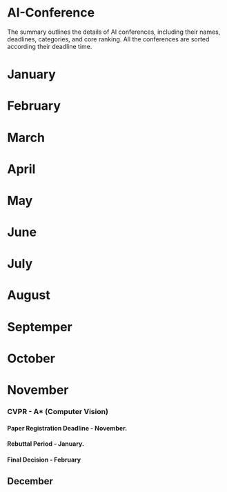# AI-Conference
The summary outlines the details of AI conferences, including their names, deadlines, categories, and core ranking. All the conferences are sorted according their deadline time.

# January



# February

# March

# April

# May

# June

# July

# August

# Septemper

# October

# November
### CVPR - A* (Computer Vision)
#### Paper Registration Deadline - November. 
#### Rebuttal Period - January.
#### Final Decision - February

## December

